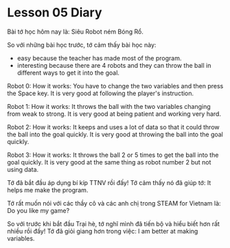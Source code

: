 # Lesson 05 Diary

Bài tớ học hôm nay là: Siêu Robot ném Bóng Rổ.

So với những bài học trước, tớ cảm thấy bài học này:
- easy because the teacher has made most of the program.
- interesting because there are 4 robots and they can throw the ball in different ways to get it into the goal.

Robot 0: How it works: You have to change the two variables and then press the Space key. It is very good at following the player's instruction.

Robot 1: How it works: It throws the ball with the two variables changing from weak to strong. It is very good at being patient and working very hard.

Robot 2: How it works: It keeps and uses a lot of data so that it could throw the ball into the goal quickly. It is very good at throwing the ball into the goal quickly.

Robot 3: How it works: It throws the ball 2 or 5 times to get the ball into the goal quickly. It is very good at the same thing as robot number 2 but not using data.

Tớ đã bắt đầu áp dụng bí kíp TTNV rồi đấy! Tớ cảm thấy nó đã giúp tớ: It helps me make the program.

Tớ rất muốn nói với các thầy cô và các anh chị trong STEAM for Vietnam là: Do you like my game?

So với trước khi bắt đầu Trại hè, tớ nghĩ mình đã tiến bộ và hiểu biết hơn rất nhiều rồi đấy! Tớ đã giỏi giang hơn trong việc: I am better at making variables.
